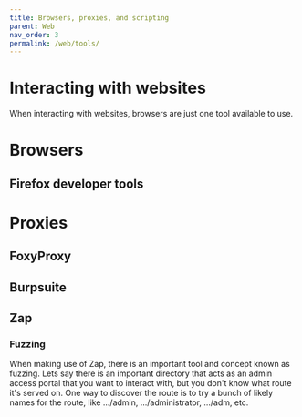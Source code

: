 ```yaml
---
title: Browsers, proxies, and scripting
parent: Web
nav_order: 3
permalink: /web/tools/
---
```

# Interacting with websites
When interacting with websites, browsers are just one tool available to use. 
# Browsers
## Firefox developer tools

# Proxies
## FoxyProxy
## Burpsuite
## Zap
### Fuzzing
When making use of Zap, there is an important tool and concept known as fuzzing. Lets say there is an important directory that acts as an admin access portal that you want to interact with, but you don't know what route it's served on. 
One way to discover the route is to try a bunch of likely names for the route, like .../admin, .../administrator, .../adm, etc. 

